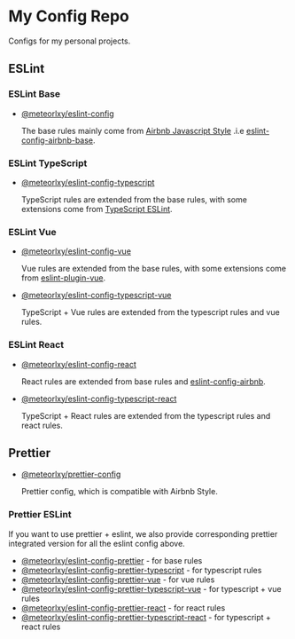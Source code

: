 # My Config Repo

Configs for my personal projects.

## ESLint

### ESLint Base

- [@meteorlxy/eslint-config](https://www.npmjs.com/package/@meteorlxy/eslint-config)

  The base rules mainly come from [Airbnb Javascript Style](https://github.com/airbnb/javascript) .i.e [eslint-config-airbnb-base](https://www.npmjs.com/package/eslint-config-airbnb-base).

### ESLint TypeScript

- [@meteorlxy/eslint-config-typescript](https://www.npmjs.com/package/@meteorlxy/eslint-config-typescript)

  TypeScript rules are extended from the base rules, with some extensions come from [TypeScript ESLint](https://github.com/typescript-eslint/typescript-eslint).

### ESLint Vue

- [@meteorlxy/eslint-config-vue](https://www.npmjs.com/package/@meteorlxy/eslint-config-vue)

  Vue rules are extended from the base rules, with some extensions come from [eslint-plugin-vue](https://github.com/vuejs/eslint-plugin-vue).

- [@meteorlxy/eslint-config-typescript-vue](https://www.npmjs.com/package/@meteorlxy/eslint-config-typescript-vue)

  TypeScript + Vue rules are extended from the typescript rules and vue rules.

### ESLint React

- [@meteorlxy/eslint-config-react](https://www.npmjs.com/package/@meteorlxy/eslint-config-react)

  React rules are extended from base rules and [eslint-config-airbnb](https://www.npmjs.com/package/eslint-config-airbnb).

- [@meteorlxy/eslint-config-typescript-react](https://www.npmjs.com/package/@meteorlxy/eslint-config-typescript-react)

  TypeScript + React rules are extended from the typescript rules and react rules.

## Prettier

- [@meteorlxy/prettier-config](https://www.npmjs.com/package/@meteorlxy/prettier-config)

  Prettier config, which is compatible with Airbnb Style.

### Prettier ESLint

If you want to use prettier + eslint, we also provide corresponding prettier integrated version for all the eslint config above.

- [@meteorlxy/eslint-config-prettier](https://www.npmjs.com/package/@meteorlxy/eslint-config-prettier) - for base rules
- [@meteorlxy/eslint-config-prettier-typescript](https://www.npmjs.com/package/@meteorlxy/eslint-config-prettier-typescript) - for typescript rules
- [@meteorlxy/eslint-config-prettier-vue](https://www.npmjs.com/package/@meteorlxy/eslint-config-prettier-vue) - for vue rules
- [@meteorlxy/eslint-config-prettier-typescript-vue](https://www.npmjs.com/package/@meteorlxy/eslint-config-prettier-typescript-vue) - for typescript + vue rules
- [@meteorlxy/eslint-config-prettier-react](https://www.npmjs.com/package/@meteorlxy/eslint-config-prettier-react) - for react rules
- [@meteorlxy/eslint-config-prettier-typescript-react](https://www.npmjs.com/package/@meteorlxy/eslint-config-prettier-typescript-react) - for typescript + react rules
